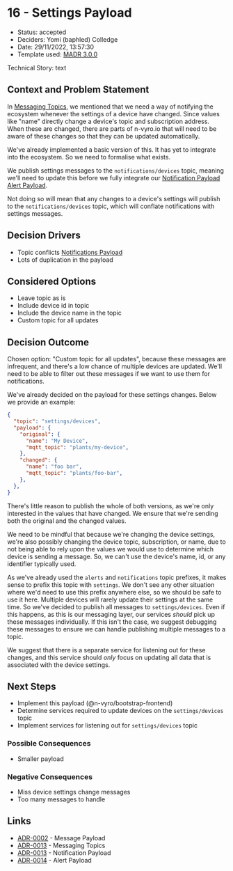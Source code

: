# 16 - Settings Payload

* Status: accepted <!-- optional -->
* Deciders: Yomi (baphled) Colledge <!-- optional -->
* Date: 29/11/2022, 13:57:30 <!-- optional -->
* Template used: [MADR 3.0.0](https://adr.github.io/madr/) <!-- optional -->

Technical Story: text <!-- optional -->

## Context and Problem Statement

In [Messaging Topics](0013-messaging-topics.md), we mentioned that we need a way of notifying the ecosystem whenever
the settings of a device have changed. Since values like "name" directly change a device's topic and subscription
address. When these are changed, there are parts of n-vyro.io that will need to be aware of these changes so that they
can be updated automatically.

We've already implemented a basic version of this. It has yet to integrate into the ecosystem. So we need to formalise
what exists.

We publish settings messages to the `notifications/devices` topic, meaning we'll need to update this before we fully
integrate our [Notification Payload](0013-notifications-payload.md) [Alert Payload](0014-alerts-payload.md).

Not doing so will mean that any changes to a device's settings will publish to the `notifications/devices` topic,
which will conflate notifications with settings messages.

## Decision Drivers <!-- optional -->

* Topic conflicts [Notifications Payload](0013-notification-payload.md)
* Lots of duplication in the payload

## Considered Options

* Leave topic as is
* Include device id in topic
* Include the device name in the topic
* Custom topic for all updates

## Decision Outcome

Chosen option: "Custom topic for all updates", because these messages are infrequent, and there's a low chance of
multiple devices are updated. We'll need to be able to filter out these messages if we want to use them for
notifications.

We've already decided on the payload for these settings changes. Below we provide an example:

```json
{
  "topic": "settings/devices",
  "payload": {
    "original": {
      "name": "My Device",
      "mqtt_topic": "plants/my-device",
    },
    "changed": {
      "name": "foo bar",
      "mqtt_topic": "plants/foo-bar",
    },
  },
}
```

There's little reason to publish the whole of both versions, as we're only interested in the values that have changed.
We ensure that we're sending both the original and the changed values. 

We need to be mindful that because we're changing the device settings, we're also possibly changing the device topic,
subscription, or name, due to not being able to rely upon the values we would use to determine which device is sending
a message. So, we can't use the device's name, id, or any identifier typically used.

As we've already used the `alerts` and `notifications` topic prefixes, it makes sense to prefix this topic with
`settings`. We don't see any other situation where we'd need to use this prefix anywhere else, so we should be safe to
use it here. Multiple devices will rarely update their settings at the same time. So we've decided to publish all
messages to `settings/devices`. Even if this happens, as this is our messaging layer, our services _should_ pick up
these messages individually. If this isn't the case, we suggest debugging these messages to ensure we can handle
publishing multiple messages to a topic.

We suggest that there is a separate service for listening out for these changes, and this service should _only_ focus
on updating all data that is associated with the device settings.

## Next Steps <!-- optional -->

* Implement this payload (@n-vyro/bootstrap-frontend)
* Determine services required to update devices on the `settings/devices` topic
* Implement services for listening out for `settings/devices` topic

### Possible Consequences <!-- optional -->

* Smaller payload

### Negative Consequences <!-- optional -->

* Miss device settings change messages
* Too many messages to handle

## Links <!-- optional -->

* [ADR-0002](0002-message-payload.md) - Message Payload
* [ADR-0013](0013-messaging-topics.md) - Messaging Topics
* [ADR-0013](0013-notification-payload.md) - Notification Payload
* [ADR-0014](0014-alert-payload.md) - Alert Payload

<!-- markdownlint-disable-file MD013 -->
